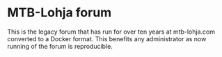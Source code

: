 # MTB-Lohja forum

This is the legacy forum that has run for over ten years at mtb-lohja.com converted to a Docker format. This benefits
any administrator as now running of the forum is reproducible.